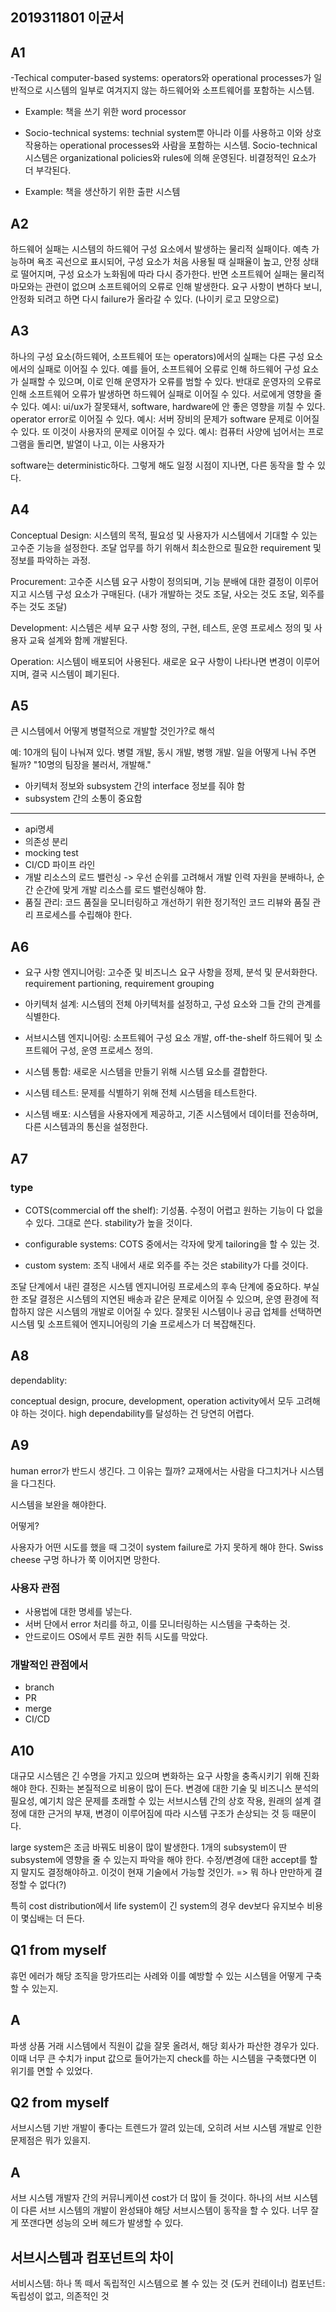 ## 2019311801 이균서

## A1

-Techical computer-based systems: operators와 operational processes가 일반적으로 시스템의 일부로 여겨지지 않는 하드웨어와 소프트웨어를 포함하는 시스템.

- Example: 책을 쓰기 위한 word processor

- Socio-technical systems: technial system뿐 아니라 이를 사용하고 이와 상호작용하는 operational processes와 사람을 포함하는 시스템. Socio-technical 시스템은 organizational policies와 rules에 의해 운영된다. 비결정적인 요소가 더 부각된다.

- Example: 책을 생산하기 위한 출판 시스템

## A2

하드웨어 실패는 시스템의 하드웨어 구성 요소에서 발생하는 물리적 실패이다. 예측 가능하며 욕조 곡선으로 표시되어, 구성 요소가 처음 사용될 때 실패율이 높고, 안정 상태로 떨어지며, 구성 요소가 노화됨에 따라 다시 증가한다. 반면 소프트웨어 실패는 물리적 마모와는 관련이 없으며 소프트웨어의 오류로 인해 발생한다. 요구 사항이 변하다 보니, 안정화 되려고 하면 다시 failure가 올라갈 수 있다. (나이키 로고 모양으로)

## A3

하나의 구성 요소(하드웨어, 소프트웨어 또는 operators)에서의 실패는 다른 구성 요소에서의 실패로 이어질 수 있다. 예를 들어, 소프트웨어 오류로 인해 하드웨어 구성 요소가 실패할 수 있으며, 이로 인해 운영자가 오류를 범할 수 있다. 반대로 운영자의 오류로 인해 소프트웨어 오류가 발생하면 하드웨어 실패로 이어질 수 있다. 서로에게 영향을 줄 수 있다.
예시: ui/ux가 잘못돼서, software, hardware에 안 좋은 영향을 끼칠 수 있다. operator error로 이어질 수 있다.
예시: 서버 장비의 문제가 software 문제로 이어질 수 있다. 또 이것이 사용자의 문제로 이어질 수 있다.
예시: 컴퓨터 사양에 넘어서는 프로그램을 돌리면, 발열이 나고, 이는 사용자가

software는 deterministic하다. 그렇게 해도 일정 시점이 지나면, 다른 동작을 할 수 있다.

## A4

Conceptual Design: 시스템의 목적, 필요성 및 사용자가 시스템에서 기대할 수 있는 고수준 기능을 설정한다. 조달 업무를 하기 위해서 최소한으로 필요한 requirement 및 정보를 파악하는 과정.

Procurement: 고수준 시스템 요구 사항이 정의되며, 기능 분배에 대한 결정이 이루어지고 시스템 구성 요소가 구매된다. (내가 개발하는 것도 조달, 사오는 것도 조달, 외주를 주는 것도 조달)

Development: 시스템은 세부 요구 사항 정의, 구현, 테스트, 운영 프로세스 정의 및 사용자 교육 설계와 함께 개발된다.

Operation: 시스템이 배포되어 사용된다. 새로운 요구 사항이 나타나면 변경이 이루어지며, 결국 시스템이 폐기된다.

## A5

큰 시스템에서 어떻게 병렬적으로 개발할 것인가?로 해석

예: 10개의 팀이 나눠져 있다. 병렬 개발, 동시 개발, 병행 개발.
일을 어떻게 나눠 주면 될까?
"10명의 팀장을 불러서, 개발해."

- 아키텍처 정보와 subsystem 간의 interface 정보를 줘야 함
- subsystem 간의 소통이 중요함

---

- api명세
- 의존성 분리
- mocking test
- CI/CD 파이프 라인
- 개발 리소스의 로드 밸런싱 -> 우선 순위를 고려해서 개발 인력 자원을 분배하나, 순간 순간에 맞게 개발 리소스를 로드 밸런싱해야 함.
- 품질 관리: 코드 품질을 모니터링하고 개선하기 위한 정기적인 코드 리뷰와 품질 관리 프로세스를 수립해야 한다.

## A6

- 요구 사항 엔지니어링: 고수준 및 비즈니스 요구 사항을 정제, 분석 및 문서화한다. requirement partioning, requirement grouping

- 아키텍처 설계: 시스템의 전체 아키텍처를 설정하고, 구성 요소와 그들 간의 관계를 식별한다.

- 서브시스템 엔지니어링: 소프트웨어 구성 요소 개발, off-the-shelf 하드웨어 및 소프트웨어 구성, 운영 프로세스 정의.

- 시스템 통합: 새로운 시스템을 만들기 위해 시스템 요소를 결합한다.

- 시스템 테스트: 문제를 식별하기 위해 전체 시스템을 테스트한다.

- 시스템 배포: 시스템을 사용자에게 제공하고, 기존 시스템에서 데이터를 전송하며, 다른 시스템과의 통신을 설정한다.

## A7

### type

- COTS(commercial off the shelf): 기성품. 수정이 어렵고 원하는 기능이 다 없을 수 있다. 그대로 쓴다. stability가 높을 것이다.

- configurable systems: COTS 중에서는 각자에 맞게 tailoring을 할 수 있는 것.

- custom system: 조직 내에서 새로 외주를 주는 것은 stability가 다를 것이다.

조달 단계에서 내린 결정은 시스템 엔지니어링 프로세스의 후속 단계에 중요하다. 부실한 조달 결정은 시스템의 지연된 배송과 같은 문제로 이어질 수 있으며, 운영 환경에 적합하지 않은 시스템의 개발로 이어질 수 있다. 잘못된 시스템이나 공급 업체를 선택하면 시스템 및 소프트웨어 엔지니어링의 기술 프로세스가 더 복잡해진다.

## A8

dependablity:

conceptual design, procure, development, operation activity에서 모두 고려해야 하는 것이다.
high dependability를 달성하는 건 당연히 어렵다.

## A9

human error가 반드시 생긴다. 그 이유는 뭘까? 교재에서는 사람을 다그치거나 시스템을 다그친다.

시스템을 보완을 해야한다.

어떻게?

사용자가 어떤 시도를 했을 때 그것이 system failure로 가지 못하게 해야 한다. Swiss cheese 구멍 하나가 쭉 이어지면 망한다.

### 사용자 관점

- 사용법에 대한 명세를 넣는다.
- 서버 단에서 error 처리를 하고, 이를 모니터링하는 시스템을 구축하는 것.
- 안드로이드 OS에서 루트 권한 취득 시도를 막았다.

### 개발적인 관점에서

- branch
- PR
- merge
- CI/CD

## A10

대규모 시스템은 긴 수명을 가지고 있으며 변화하는 요구 사항을 충족시키기 위해 진화해야 한다. 진화는 본질적으로 비용이 많이 든다. 변경에 대한 기술 및 비즈니스 분석의 필요성, 예기치 않은 문제를 초래할 수 있는 서브시스템 간의 상호 작용, 원래의 설계 결정에 대한 근거의 부재, 변경이 이루어짐에 따라 시스템 구조가 손상되는 것 등 때문이다.

large system은 조금 바꿔도 비용이 많이 발생한다. 1개의 subsystem이 딴 subsystem에 영향을 줄 수 있는지 파악을 해야 한다. 수정/변경에 대한 accept를 할지 말지도 결정해야하고.
이것이 현재 기술에서 가능할 것인가.
=> 뭐 하나 만만하게 결정할 수 없다(?)

특히 cost distribution에서 life system이 긴 system의 경우 dev보다 유지보수 비용이 몇십배는 더 든다.

## Q1 from myself

휴먼 에러가 해당 조직을 망가뜨리는 사례와 이를 예방할 수 있는 시스템을 어떻게 구축할 수 있는지.

## A

파생 상품 거래 시스템에서 직원이 값을 잘못 올려서, 해당 회사가 파산한 경우가 있다. 이때 너무 큰 수치가 input 값으로 들어가는지 check를 하는 시스템을 구축했다면 이 위기를 면할 수 있었다.

## Q2 from myself

서브시스템 기반 개발이 좋다는 트렌드가 깔려 있는데, 오히려 서브 시스템 개발로 인한 문제점은 뭐가 있을지.

## A

서브 시스템 개발자 간의 커뮤니케이션 cost가 더 많이 들 것이다. 하나의 서브 시스템이 다른 서브 시스템의 개발이 완성돼야 해당 서브시스템이 동작을 할 수 있다. 너무 잘게 쪼갠다면 성능의 오버 헤드가 발생할 수 있다.

## 서브시스템과 컴포넌트의 차이

서비시스템: 하나 똑 떼서 독립적인 시스템으로 볼 수 있는 것 (도커 컨테이너)
컴포넌트: 독립성이 없고, 의존적인 것
